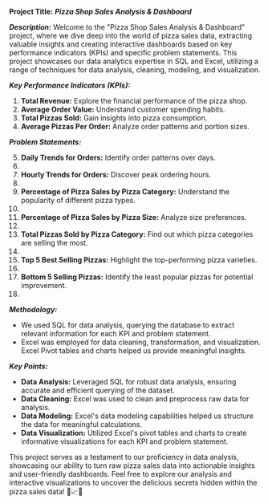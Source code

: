 **Project Title:** ***Pizza Shop Sales Analysis & Dashboard***

***Description:***
Welcome to the "Pizza Shop Sales Analysis & Dashboard" project, where we dive deep into the world of pizza sales data, extracting valuable insights and creating interactive dashboards based on key performance indicators (KPIs) and specific problem statements. This project showcases our data analytics expertise in SQL and Excel, utilizing a range of techniques for data analysis, cleaning, modeling, and visualization.

***Key Performance Indicators (KPIs):***
1. **Total Revenue:** Explore the financial performance of the pizza shop.
2. **Average Order Value:** Understand customer spending habits.
3. **Total Pizzas Sold:** Gain insights into pizza consumption.
4. **Average Pizzas Per Order:** Analyze order patterns and portion sizes.

***Problem Statements:***

5. **Daily Trends for Orders:** Identify order patterns over days.
6. 
7. **Hourly Trends for Orders:** Discover peak ordering hours.
8. 
9. **Percentage of Pizza Sales by Pizza Category:** Understand the popularity of different pizza types.
10. 
11. **Percentage of Pizza Sales by Pizza Size:** Analyze size preferences.
12. 
13. **Total Pizzas Sold by Pizza Category:** Find out which pizza categories are selling the most.
14. 
15. **Top 5 Best Selling Pizzas:** Highlight the top-performing pizza varieties.
16. 
17. **Bottom 5 Selling Pizzas:** Identify the least popular pizzas for potential improvement.
18. 

***Methodology:***
- We used SQL for data analysis, querying the database to extract relevant information for each KPI and problem statement.
- Excel was employed for data cleaning, transformation, and visualization. Excel Pivot tables and charts helped us provide meaningful insights.

***Key Points:***
- **Data Analysis:** Leveraged SQL for robust data analysis, ensuring accurate and efficient querying of the dataset.
- **Data Cleaning:** Excel was used to clean and preprocess raw data for analysis.
- **Data Modeling:** Excel's data modeling capabilities helped us structure the data for meaningful calculations.
- **Data Visualization:** Utilized Excel's pivot tables and charts to create informative visualizations for each KPI and problem statement.

This project serves as a testament to our proficiency in data analysis, showcasing our ability to turn raw pizza sales data into actionable insights and user-friendly dashboards. Feel free to explore our analysis and interactive visualizations to uncover the delicious secrets hidden within the pizza sales data! 🍕📈💡
